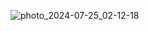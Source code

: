 ![photo_2024-07-25_02-12-18](https://github.com/user-attachments/assets/9598d825-1883-4174-a874-70e93895fc72)
